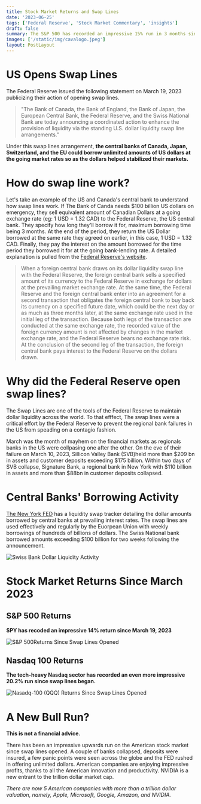 ```yaml
---
title: Stock Market Returns and Swap Lines
date: '2023-06-25'
tags: ['Federal Reserve', 'Stock Market Commentary', 'insights']
draft: false
summary: The S&P 500 has recorded an impressive 15% run in 3 months since the Federal Reserve's published a notice on opening Swap Lines.
images: ['/static/img/cavalogo.jpeg']
layout: PostLayout
---
```


<TOCInline toc={props.toc} asDisclosure toHeading={3} />

# US Opens Swap Lines

The Federal Reserve issued the following statement on March 19, 2023 publicizing their action of opening swap lines.

> "The Bank of Canada, the Bank of England, the Bank of Japan, the European Central Bank, the Federal Reserve, and the Swiss National Bank are today announcing a coordinated action to enhance the provision of liquidity via the standing U.S. dollar liquidity swap line arrangements."

Under this swap lines arrangement, **the central banks of Canada, Japan, Switzerland, and the EU could borrow unlimited amounts of US dollars at the going market rates so as the dollars helped stabilized their markets.**

# How do swap line work?

Let's take an example of the US and Canada's central bank to understand how swap lines work. If The Bank of Canda needs $100 billion US dollars on emergency, they sell equivalent amount of Canadian Dollars at a going exchange rate (eg: 1 USD = 1.32 CAD) to the Federal Reserve, the US central bank. They specify how long they'll borrow it for, maximum borrowing time being 3 months. At the end of the period, they return the US Dollar borrowed at the same rate they agreed on earlier, in this case, 1 USD = 1.32 CAD. Finally, they pay the interest on the amount borrowed for the time period they borrowed it for at the going bank-lending rate. A detailed explanation is pulled from the [Federal Reserve's website](https://www.federalreserve.gov/regreform/reform-swaplines.htm).

> When a foreign central bank draws on its dollar liquidity swap line with the Federal Reserve, the foreign central bank sells a specified amount of its currency to the Federal Reserve in exchange for dollars at the prevailing market exchange rate. At the same time, the Federal Reserve and the foreign central bank enter into an agreement for a second transaction that obligates the foreign central bank to buy back its currency on a specified future date, which could be the next day or as much as three months later, at the same exchange rate used in the initial leg of the transaction. Because both legs of the transaction are conducted at the same exchange rate, the recorded value of the foreign currency amount is not affected by changes in the market exchange rate, and the Federal Reserve bears no exchange rate risk. At the conclusion of the second leg of the transaction, the foreign central bank pays interest to the Federal Reserve on the dollars drawn.

# Why did the Federal Reserve open swap lines?

The Swap Lines are one of the tools of the Federal Reserve to maintain dollar liquidity across the world. To that efffect, The swap lines were a critical effort by the Federal Reserve to prevent the regional bank failures in the US from speading on a contagio fashion.

March was the month of mayhem on the financial markets as regionals banks in the US were collpasing one after the other. On the eve of their failure on March 10, 2023, Sillicon Valley Bank (SVB)held more than \$209 bn in assets and customer deposits exceeding \$175 billion. Within two days of SVB collapse, Signature Bank, a regional bank in New York with \$110 billion in assets and more than \$88bn in customer deposits collapsed.

# Central Banks' Borrowing Activity

[The New York FED](https://www.newyorkfed.org/markets/desk-operations/central-bank-liquidity-swap-operations) has a liquidity swap tracker detailing the dollar amounts borrowed by central banks at prevailing interest rates. The swap lines are used effectively and regularly by the Euorpean Union with weekly borrowings of hundreds of billions of dollars. The Swiss National bank borrowed amounts exceeding $100 billion for two weeks following the announcement.

![Swiss Bank Dollar Liquidity Activity ](/static/img/swiss-bank.png)

# Stock Market Returns Since March 2023

## S&P 500 Returns

**SPY has recoded an impressive 14% return since March 19, 2023**

![S&P 500Returns Since Swap Lines Opened ](/static/img/spy-returns.png)

## Nasdaq 100 Returns

**The tech-heavy Nasdaq sector has recorded an even more impressive 20.2% run since swap lines began.**

![Nasadq-100 (QQQ)  Returns Since Swap Lines Opened ](/static/img/qqq-returns.png)

# A New Bull Run?

**This is not a financial advice.**

There has been an impressive upwards run on the American stock market since swap lines opened. A couple of banks collapsed, deposits were insured, a few panic points were seen across the globe and the FED rushed in offering unlimited dollars. American companies are enjoying impressive profits, thanks to all the American innovation and productivity. NVIDIA is a new entrant to the trillion dollar market cap.

_There are now 5 American companies with more than a trillion dollar valuation, namely, Apple, Microsoft, Google, Amazon, and NVIDIA._
